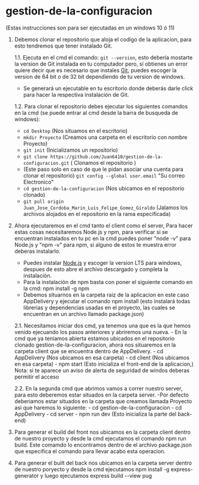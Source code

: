 # gestion-de-la-configuracion
(Estas instrucciones son para ser ejecutadas en un windows 10 ó 11)

   
1. Debemos clonar el repositorio que aloja el codigo de la aplicacion, para esto tendremos que tener instalado Git.
   
   1.1. Ejecuta en el cmd el comando: `git --version`, esto debería mostarte la version de Git instalada en tu computador pero, sí
       obtienes un error quiere decir que es necesario que instales [Git](https://git-scm.com/download/win), puedes escoger la version de 64 bit o de 32 bit dependiendo de tu version de windows.
   
    - Se generará un ejecutable en tu escritorio donde deberás darle click
   para hacer la respectiva instalación de Git.
   
   1.2. Para clonar el repositorio debes ejecutar los siguientes comandos en la cmd (se puede entrar al cmd desde la barra de busqueda de windows):
   - `cd Desktop`      (Nos situamos en el escritorio)
   - `mkdir Proyecto`  (Creamos una carpeta en el escritorio con nombre Proyecto)       
   - `git init`        (Inicializamos un repositorio)
   - `git clone https://github.com/Juan6410/gestion-de-la-configuracion.git`  ( Clonamos el repositorio )
   -  (Este paso solo en caso de que le pidan asociar una cuenta para clonar el repositorio)   `git config --global user.email` "Su correo Electronico" 
   - `cd gestion-de-la-configuracion`  (Nos ubicamos en el repositorio clonado)
   - `git pull origin Juan_Jose_Cordoba_Marin_Luis_Felipe_Gomez_Giraldo` (Jalamos los archivos alojados en el repositorio en la rama especificada)
   
3. Ahora ejecutaremos en el cmd tanto el client como el server, Para hacer estas cosas necesitaremos Node.js y npm, para verificar si se encuentran instalados en tu pc en la cmd puedes poner
   "node -v" para Node.js y "npm -v" para npm, si alguno de estos te muestra error deberas instalarlo.

   - Puedes instalar [Node.js](https://nodejs.org/en/download) y escoger la version LTS para windows, despues de esto abre el archivo descargado y completa la instalación.
   - Para la instalación de npm basta con poner el siguiente comando en la cmd: npm install -g npm
   - Debemos situarnos en la carpeta raiz de la aplicacion en este caso AppDelivery y ejecutar el comando npm install (esto instalará todas librerias y dependencias usadas en el proyecto, las cuales se encuentran en un          archivo llamado package.json)
   
    2.1.  Necesitamos iniciar dos cmd, ya tenemos una que es la que hemos venido ejecuando los pasos anteriores y abriremos una nueva.
         - En la cmd que ya teniamos abierta estamos ubicados en el repositorio clonado gestion-de-la-configuracion, ahora nos situaremos en la carpeta client que se encuentra dentro de AppDelivery.
         - cd AppDelivery (Nos ubicamos en esa carpeta)
         - cd client (Nos ubicamos en esa carpeta)
         - npm start (Esto inicializa el front-end de la aplicacion,)
         Nota: si te aparece un aviso de alerta de seguridad de windos deberas permitir el acceso

    2.2. En la segunda cmd que abrimos vamos a correr nuestro server, para esto deberemos estar situados en la carpeta server.
         -Por defecto deberiamos estar situados en la carpeta que creamos llamada Proyecto asi que haremos lo siguiente:
         - cd gestion-de-la-configuracion
         - cd AppDelivery
         - cd server
         - npm run dev (Esto inicializa la parte del back-end)

5. Para generar el build del front nos ubicamos en la carpeta client dentro de nuestro proyecto y desde la cmd ejecutamos el comando npm run build. Este comamdo lo encontramos dentro de el archivo package.json que especifica el comando para llevar acabo esta operacion.
6. Para generar el built del back nos ubicamos en la carpeta server dentro de nuestro poryecto y desde la cmd ejecutamos  npm install -g express-generator y luego  ejecutamos   express build --view pug
